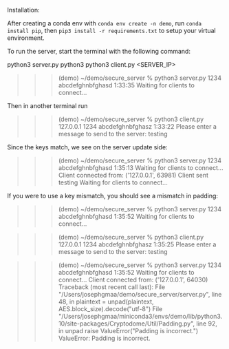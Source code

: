 Installation:

After creating a conda env with `conda env create -n demo`, run `conda install pip`, then `pip3 install -r requirements.txt` to setup your virtual environment.


To run the server, start the terminal with the following command:

python3 server.py <PORT> <KEY>
python3  python3 client.py <SERVER_IP> <PORT> <KEY>

>>> (demo) ~/demo/secure_server % python3 server.py 1234 abcdefghnbfghasd                                                                                            1:33:35
Waiting for clients to connect...

Then in another terminal run

>>> (demo) ~/demo/secure_server % python3 client.py 127.0.0.1 1234 abcdefghnbfghasz                                                                                  1:33:22
Please enter a message to send to the server: testing

Since the keys match, we see on the server update side:

>>> (demo) ~/demo/secure_server % python3 server.py 1234 abcdefghnbfghasd                                                                                            1:35:13
Waiting for clients to connect...
Client connected from: ('127.0.0.1', 63981)
Client sent testing
Waiting for clients to connect...

If you were to use a key mismatch, you should see a mismatch in padding:

>>> (demo) ~/demo/secure_server % python3 server.py 1234 abcdefghnbfghasd                                                                                            1:35:52
Waiting for clients to connect...

>>> (demo) ~/demo/secure_server % python3 client.py 127.0.0.1 1234 abcdefghnbfghasz                                                                                  1:35:25
Please enter a message to send to the server: testing

>>> (demo) ~/demo/secure_server % python3 server.py 1234 abcdefghnbfghasd                                                                                            1:35:52
Waiting for clients to connect...
Client connected from: ('127.0.0.1', 64030)
Traceback (most recent call last):
  File "/Users/josephgmaa/demo/secure_server/server.py", line 48, in <module>
    plaintext = unpad(plaintext, AES.block_size).decode("utf-8")
  File "/Users/josephgmaa/miniconda3/envs/demo/lib/python3.10/site-packages/Cryptodome/Util/Padding.py", line 92, in unpad
    raise ValueError("Padding is incorrect.")
ValueError: Padding is incorrect.
